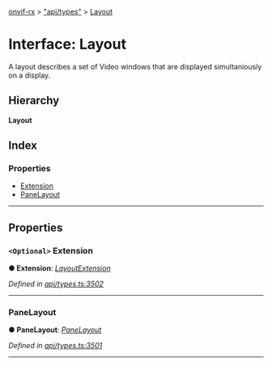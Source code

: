 [onvif-rx](../README.md) > ["api/types"](../modules/_api_types_.md) > [Layout](../interfaces/_api_types_.layout.md)

# Interface: Layout

A layout describes a set of Video windows that are displayed simultaniously on a display.

## Hierarchy

**Layout**

## Index

### Properties

* [Extension](_api_types_.layout.md#extension)
* [PaneLayout](_api_types_.layout.md#panelayout)

---

## Properties

<a id="extension"></a>

### `<Optional>` Extension

**● Extension**: *[LayoutExtension](_api_types_.layoutextension.md)*

*Defined in [api/types.ts:3502](https://github.com/patrickmichalina/onvif-rx/blob/f117e44/src/api/types.ts#L3502)*

___
<a id="panelayout"></a>

###  PaneLayout

**● PaneLayout**: *[PaneLayout](_api_types_.panelayout.md)*

*Defined in [api/types.ts:3501](https://github.com/patrickmichalina/onvif-rx/blob/f117e44/src/api/types.ts#L3501)*

___

